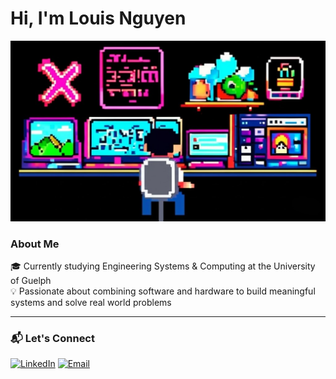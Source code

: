 <!--
<h1 align="left">
  <a href="https://git.io/typing-svg"><img src="https://readme-typing-svg.herokuapp.com?font=Inter&weight=600&size=32&pause=1002&color=FFFFFF&center=false&vCenter=true&width=435&lines=Hi%2C+I'm+Louis+Nguyen!+%F0%9F%91%8B" alt="Typing SVG" /></a>
</h1>
-->

# Hi, I'm Louis Nguyen

![Gaming Image](image.jpg)

### About Me
🎓 Currently studying Engineering Systems & Computing at the University of Guelph  
💡 Passionate about combining software and hardware to build meaningful systems and solve real world problems

<!--
---

### 🛠️ My Tech Stack

<div align="left">
  <img src="https://skillicons.dev/icons?i=c,python,js,html,css,react,vite,tailwind,bootstrap,git,github,gitlab,linux,bash,vscode,sublime,postgres,vercel,nodejs" alt="Tech Stack Icons"/>
</div>
</br>
-->

---

### 📬 Let's Connect

[![LinkedIn](https://img.shields.io/badge/LinkedIn-blue?style=for-the-badge&logo=linkedin&logoColor=white)](https://www.linkedin.com/in/louisnguyenn/)
[![Email](https://img.shields.io/badge/Email-D14836?style=for-the-badge&logo=gmail&logoColor=white)](mailto:louis.nguyen550@gmail.com)
